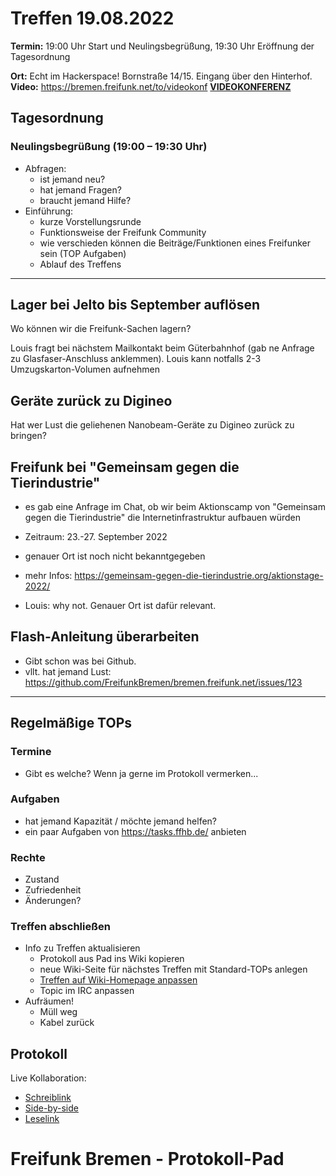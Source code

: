 # Treffen 19.08.2022

**Termin:** 19:00 Uhr Start und Neulingsbegrüßung, 19:30 Uhr Eröffnung der Tagesordnung

**Ort:** Echt im Hackerspace! Bornstraße 14/15. Eingang über den Hinterhof.
**Video:** https://bremen.freifunk.net/to/videokonf **[VIDEOKONFERENZ](https://bremen.freifunk.net/to/videokonf)**

## Tagesordnung
### Neulingsbegrüßung (19:00 – 19:30 Uhr)

- Abfragen:
    - ist jemand neu?
    - hat jemand Fragen?
    - braucht jemand Hilfe?
- Einführung:
    - kurze Vorstellungsrunde
    - Funktionsweise der Freifunk Community
    - wie verschieden können die Beiträge/Funktionen eines Freifunker sein (TOP Aufgaben)
    - Ablauf des Treffens

---

## Lager bei Jelto bis September auflösen
Wo können wir die Freifunk-Sachen lagern?

Louis fragt bei nächstem Mailkontakt beim Güterbahnhof (gab ne Anfrage zu Glasfaser-Anschluss anklemmen).
Louis kann notfalls 2-3 Umzugskarton-Volumen aufnehmen

## Geräte zurück zu Digineo
Hat wer Lust die geliehenen Nanobeam-Geräte zu Digineo zurück zu bringen?

## Freifunk bei "Gemeinsam gegen die Tierindustrie"
- es gab eine Anfrage im Chat, ob wir beim Aktionscamp von "Gemeinsam gegen die Tierindustrie" die Internetinfrastruktur aufbauen würden
- Zeitraum: 23.-27. September 2022
- genauer Ort ist noch nicht bekanntgegeben
- mehr Infos: https://gemeinsam-gegen-die-tierindustrie.org/aktionstage-2022/

- Louis: why not. Genauer Ort ist dafür relevant.

## Flash-Anleitung überarbeiten
- Gibt schon was bei Github.
- vllt. hat jemand Lust: https://github.com/FreifunkBremen/bremen.freifunk.net/issues/123

---
## Regelmäßige TOPs

### Termine

- Gibt es welche? Wenn ja gerne im Protokoll vermerken...

### Aufgaben

- hat jemand Kapazität / möchte jemand helfen?
- ein paar Aufgaben von https://tasks.ffhb.de/ anbieten

### Rechte

- Zustand
- Zufriedenheit
- Änderungen?

### Treffen abschließen

- Info zu Treffen aktualisieren
  - Protokoll aus Pad ins Wiki kopieren
  - neue Wiki-Seite für nächstes Treffen mit Standard-TOPs anlegen
  - [Treffen auf Wiki-Homepage anpassen](https://wiki.bremen.freifunk.net/Home)
  - Topic im IRC anpassen
- Aufräumen!
  - Müll weg
  - Kabel zurück

## Protokoll

Live Kollaboration:

* [Schreiblink](https://hackmd.io/AwDgnA7ATArKC0BGGBjAzPALAUzSeARgYgGzxQAmEFFwiKBEKAhkA===?edit)
* [Side-by-side](https://hackmd.io/AwDgnA7ATArKC0BGGBjAzPALAUzSeARgYgGzxQAmEFFwiKBEKAhkA===?both)
* [Leselink](https://hackmd.io/AwDgnA7ATArKC0BGGBjAzPALAUzSeARgYgGzxQAmEFFwiKBEKAhkA===?view)

# Freifunk Bremen - Protokoll-Pad
<!--
## Protokoll-Anleitung
- erst ab "### Anwesende" kopieren und ins Wiki übertragen!
Unten anfügen und bestehendes "### Anwesende" überschreiben  
- Termine bitte nicht ins Protokoll, sondern darüber in der Tagesordnung vermerken, sonst ist es doppelt
-->